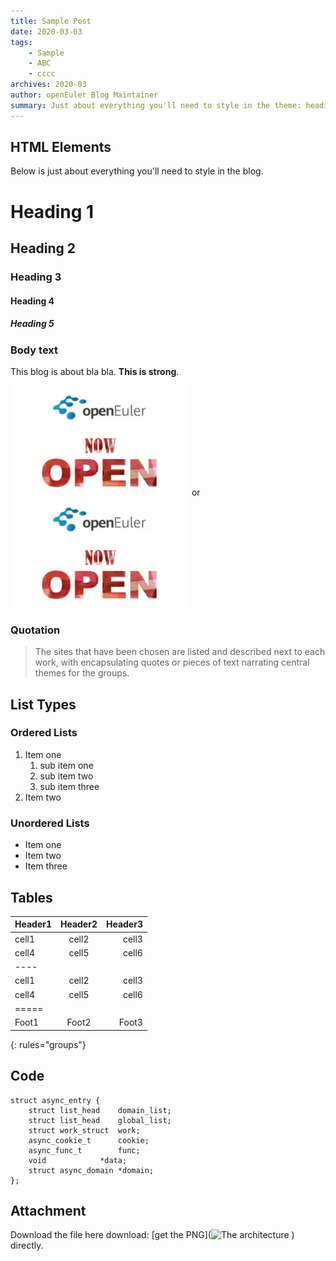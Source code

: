 ```yaml
---
title: Sample Post
date: 2020-03-03
tags: 
    - Sample
    - ABC
    - cccc
archives: 2020-03
author: openEuler Blog Maintainer
summary: Just about everything you'll need to style in the theme: headings, paragraphs, blockquotes, tables, code blocks, and more.
---
```


## HTML Elements

Below is just about everything you'll need to style in the blog.

# Heading 1

## Heading 2

### Heading 3

#### Heading 4

##### Heading 5

### Body text

This blog is about bla bla. **This is strong**. 

![openEuler is open](./2020-03-03-sample-post-01.png) or ![openEuler is open](./2020-03-03-sample-post-01/2020-03-03-sample-post-01.png)

### Quotation

> The sites that have been chosen are listed and described next to each work, with encapsulating quotes or pieces of text narrating central themes for the groups.

## List Types

### Ordered Lists

1. Item one
   1. sub item one
   2. sub item two
   3. sub item three
2. Item two

### Unordered Lists

* Item one
* Item two
* Item three

## Tables

| Header1 | Header2 | Header3 |
|:--------|:-------:|--------:|
| cell1   | cell2   | cell3   |
| cell4   | cell5   | cell6   |
|----
| cell1   | cell2   | cell3   |
| cell4   | cell5   | cell6   |
|=====
| Foot1   | Foot2   | Foot3
{: rules="groups"}

## Code 

```
struct async_entry {
	struct list_head	domain_list;
	struct list_head	global_list;
	struct work_struct	work;
	async_cookie_t		cookie;
	async_func_t		func;
	void			*data;
	struct async_domain	*domain;
};
```

## Attachment

Download the file here download:
[get the PNG](![The architecture](<img src="/blog_example/2020-03-03-sample-post-01.png" style="width:100%;">)
) directly.

